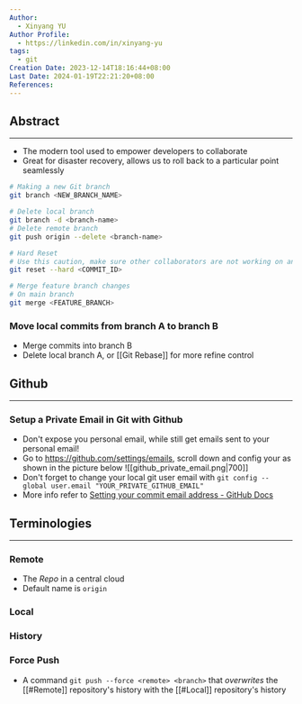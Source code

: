 ```yaml
---
Author:
  - Xinyang YU
Author Profile:
  - https://linkedin.com/in/xinyang-yu
tags:
  - git
Creation Date: 2023-12-14T18:16:44+08:00
Last Date: 2024-01-19T22:21:20+08:00
References: 
---
```

## Abstract
---
- The modern tool used to empower developers to collaborate
- Great for disaster recovery, allows us to roll back to a particular point seamlessly 

```bash title="Command Cheatsheet"
# Making a new Git branch
git branch <NEW_BRANCH_NAME> 

# Delete local branch
git branch -d <branch-name>
# Delete remote branch
git push origin --delete <branch-name>

# Hard Reset
# Use this caution, make sure other collaborators are not working on any commits after the <COMMIT_ID>
git reset --hard <COMMIT_ID>

# Merge feature branch changes
# On main branch
git merge <FEATURE_BRANCH>
```

### Move local commits from branch A to branch B
- Merge commits into branch B
- Delete local branch A, or [[Git Rebase]] for more refine control

## Github
---
### Setup a Private Email in Git with Github
- Don't expose you personal email, while still get emails sent to your personal email!
- Go to https://github.com/settings/emails, scroll down and config your as shown in the picture below
![[github_private_email.png|700]]
- Don't forget to change your local git user email with `git config --global user.email "YOUR_PRIVATE_GITHUB_EMAIL"`
- More info refer to [Setting your commit email address - GitHub Docs](https://docs.github.com/en/account-and-profile/setting-up-and-managing-your-personal-account-on-github/managing-email-preferences/setting-your-commit-email-address)

## Terminologies
---
### Remote
- The *Repo* in a central cloud
- Default name is `origin`
### Local
### History

### Force Push
- A command `git push --force <remote> <branch>` that *overwrites* the [[#Remote]] repository's history with the [[#Local]] repository's history